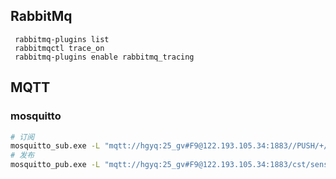 ## RabbitMq
``` 
 rabbitmq-plugins list
 rabbitmqctl trace_on
 rabbitmq-plugins enable rabbitmq_tracing
```

## MQTT
### mosquitto
```bash 
# 订阅
mosquitto_sub.exe -L "mqtt://hgyq:25_gv#F9@122.193.105.34:1883//PUSH/+/DPUT/upload"
# 发布
mosquitto_pub.exe -L "mqtt://hgyq:25_gv#F9@122.193.105.34:1883/cst/sensor/23232"  -m "233" 
```